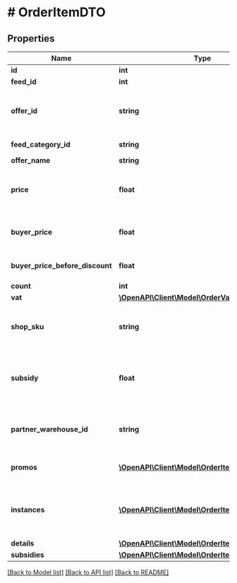 # # OrderItemDTO

## Properties

Name | Type | Description | Notes
------------ | ------------- | ------------- | -------------
**id** | **int** | Идентификатор товара в заказе. | [optional]
**feed_id** | **int** | Идентификатор каталога товаров. | [optional]
**offer_id** | **string** | **Ваш SKU**  Идентификатор товара в магазине. Разрешены английские и русские буквы (кроме ё), цифры и символы &#x60;. , / \\ ( ) [ ] - &#x3D; _&#x60;  Максимальная длина — 80 знаков.  [Что такое SKU и как его назначать](https://yandex.ru/support/marketplace/assortment/add/index.html#fields). | [optional]
**feed_category_id** | **string** | Идентификатор категории, указанный в каталоге. | [optional]
**offer_name** | **string** | Название товара. | [optional]
**price** | **float** | Цена товара в валюте заказа без учета вознаграждения партнеру за скидки по промокодам, купонам и акциям (параметр &#x60;subsidy&#x60;).  Для отделения целой части от дробной используется точка. | [optional]
**buyer_price** | **float** | Цена товара в валюте покупателя. В цене уже учтены скидки по:  * акциям; * купонам; * промокодам.  Для отделения целой части от дробной используется точка. | [optional]
**buyer_price_before_discount** | **float** | Стоимость товара в валюте покупателя до применения скидок.  Для отделения целой части от дробной используется точка. | [optional]
**count** | **int** | Количество товара. | [optional]
**vat** | [**\OpenAPI\Client\Model\OrderVatType**](OrderVatType.md) |  | [optional]
**shop_sku** | **string** | **Ваш SKU**  Идентификатор товара в магазине. Разрешены английские и русские буквы (кроме ё), цифры и символы &#x60;. , / \\ ( ) [ ] - &#x3D; _&#x60;  Максимальная длина — 80 знаков.  [Что такое SKU и как его назначать](https://yandex.ru/support/marketplace/assortment/add/index.html#fields). | [optional]
**subsidy** | **float** | Общее вознаграждение партнеру за все скидки на товар:  * по промокодам; * по купонам; * по баллам кешбэка по подписке Яндекс Плюс; * по акциям.  Передается в валюте заказа, для отделения целой части от дробной используется точка. | [optional]
**partner_warehouse_id** | **string** | Идентификатор склада в системе партнера, на который сформирован заказ.  {% note alert %}  Параметр устарел, временно поддерживается, но не доступен для ввода и редактирования.  {% endnote %} | [optional]
**promos** | [**\OpenAPI\Client\Model\OrderItemPromoDTO[]**](OrderItemPromoDTO.md) | Информация о вознаграждениях партнеру за скидки на товар по промокодам, купонам и акциям. | [optional]
**instances** | [**\OpenAPI\Client\Model\OrderItemInstanceDTO[]**](OrderItemInstanceDTO.md) | Информация о маркировке единиц товара.  Возвращаются данные для маркировки, переданные в запросе &#x60;PUT /campaigns/{campaignId}/orders/{orderId}/cis&#x60;.  Если магазин еще не передавал коды для этого заказа, &#x60;instances&#x60; отсутствует. | [optional]
**details** | [**\OpenAPI\Client\Model\OrderItemDetailDTO[]**](OrderItemDetailDTO.md) | Информация об удалении товара из заказа. | [optional]
**subsidies** | [**\OpenAPI\Client\Model\OrderItemSubsidyDTO[]**](OrderItemSubsidyDTO.md) | Список субсидий по типам | [optional]

[[Back to Model list]](../../README.md#models) [[Back to API list]](../../README.md#endpoints) [[Back to README]](../../README.md)
